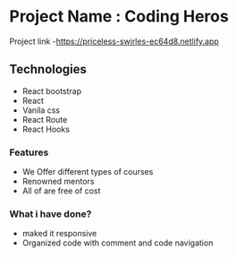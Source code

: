 # Project Name : Coding Heros

Project link -https://priceless-swirles-ec64d8.netlify.app

## Technologies

- React bootstrap
- React
- Vanila css
- React Route
- React Hooks

### Features

- We Offer different types of courses
- Renowned mentors
- All of are free of cost

### What i have done?

- maked it responsive
- Organized code with comment and code navigation
